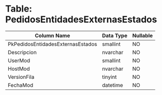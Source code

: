 # Table: PedidosEntidadesExternasEstados

| Column Name | Data Type | Nullable |
|-------------|-----------|----------|
| PkPedidosEntidadesExternasEstados | smallint | NO |
| Descripcion | nvarchar | NO |
| UserMod | smallint | NO |
| HostMod | nvarchar | NO |
| VersionFila | tinyint | NO |
| FechaMod | datetime | NO |
